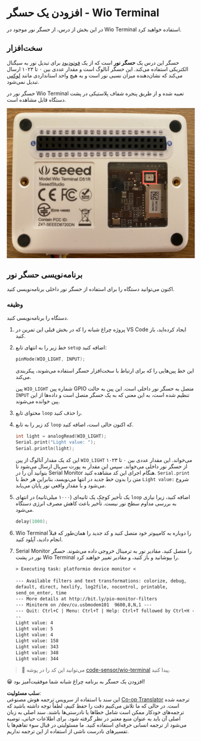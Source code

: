 <!--
CO_OP_TRANSLATOR_METADATA:
{
  "original_hash": "7f4ad0ef54f248b85b92187c94cf9dcb",
  "translation_date": "2025-08-25T22:09:35+00:00",
  "source_file": "1-getting-started/lessons/3-sensors-and-actuators/wio-terminal-sensor.md",
  "language_code": "fa"
}
-->
# افزودن یک حسگر - Wio Terminal

در این بخش از درس، از حسگر نور موجود در Wio Terminal استفاده خواهید کرد.

## سخت‌افزار

حسگر این درس یک **حسگر نور** است که از یک [فوتودیود](https://wikipedia.org/wiki/Photodiode) برای تبدیل نور به سیگنال الکتریکی استفاده می‌کند. این حسگر آنالوگ است و مقدار عددی بین ۰ تا ۱۰۲۳ ارسال می‌کند که نشان‌دهنده میزان نسبی نور است و به هیچ واحد استانداردی مانند [لوکس](https://wikipedia.org/wiki/Lux) تبدیل نمی‌شود.

حسگر نور در Wio Terminal تعبیه شده و از طریق پنجره شفاف پلاستیکی در پشت دستگاه قابل مشاهده است.

![حسگر نور در پشت Wio Terminal](../../../../../translated_images/wio-light-sensor.b1f529f3c95f51654f2e2c1d2d4b55fe547d189f588c974f5c2462c728133840.fa.png)

## برنامه‌نویسی حسگر نور

اکنون می‌توانید دستگاه را برای استفاده از حسگر نور داخلی برنامه‌نویسی کنید.

### وظیفه

دستگاه را برنامه‌نویسی کنید.

1. پروژه چراغ شبانه را که در بخش قبلی این تمرین در VS Code ایجاد کرده‌اید، باز کنید.

1. خط زیر را به انتهای تابع `setup` اضافه کنید:

    ```cpp
    pinMode(WIO_LIGHT, INPUT);
    ```

    این خط پین‌هایی را که برای ارتباط با سخت‌افزار حسگر استفاده می‌شوند، پیکربندی می‌کند.

    پین `WIO_LIGHT` شماره پین GPIO متصل به حسگر نور داخلی است. این پین به حالت `INPUT` تنظیم شده است، به این معنی که به یک حسگر متصل است و داده‌ها از این پین خوانده می‌شوند.

1. محتوای تابع `loop` را حذف کنید.

1. کد زیر را به تابع `loop` که اکنون خالی است، اضافه کنید.

    ```cpp
    int light = analogRead(WIO_LIGHT);
    Serial.print("Light value: ");
    Serial.println(light);
    ```

    این کد یک مقدار آنالوگ از پین `WIO_LIGHT` می‌خواند. این مقدار عددی بین ۰ تا ۱۰۲۳ از حسگر نور داخلی می‌خواند. سپس این مقدار به پورت سریال ارسال می‌شود تا بتوانید آن را در Serial Monitor هنگام اجرای این کد مشاهده کنید. `Serial.print` متن را بدون خط جدید در انتها می‌نویسد، بنابراین هر خط با `Light value:` شروع می‌شود و با مقدار واقعی نور پایان می‌یابد.

1. یک تأخیر کوچک یک ثانیه‌ای (۱۰۰۰ میلی‌ثانیه) در انتهای `loop` اضافه کنید، زیرا نیازی به بررسی مداوم سطح نور نیست. تأخیر باعث کاهش مصرف انرژی دستگاه می‌شود.

    ```cpp
    delay(1000);
    ```

1. Wio Terminal را دوباره به کامپیوتر خود متصل کنید و کد جدید را همان‌طور که قبلاً انجام دادید، آپلود کنید.

1. Serial Monitor را متصل کنید. مقادیر نور به ترمینال خروجی داده می‌شوند. حسگر نور در پشت Wio Terminal را بپوشانید و باز کنید، و مقادیر تغییر خواهند کرد.

    ```output
    > Executing task: platformio device monitor <

    --- Available filters and text transformations: colorize, debug, default, direct, hexlify, log2file, nocontrol, printable, send_on_enter, time
    --- More details at http://bit.ly/pio-monitor-filters
    --- Miniterm on /dev/cu.usbmodem101  9600,8,N,1 ---
    --- Quit: Ctrl+C | Menu: Ctrl+T | Help: Ctrl+T followed by Ctrl+H ---
    Light value: 4
    Light value: 5
    Light value: 4
    Light value: 158
    Light value: 343
    Light value: 348
    Light value: 344
    ```

> 💁 می‌توانید این کد را در پوشه [code-sensor/wio-terminal](../../../../../1-getting-started/lessons/3-sensors-and-actuators/code-sensor/wio-terminal) پیدا کنید.

😀 افزودن یک حسگر به برنامه چراغ شبانه شما موفقیت‌آمیز بود!

**سلب مسئولیت**:  
این سند با استفاده از سرویس ترجمه هوش مصنوعی [Co-op Translator](https://github.com/Azure/co-op-translator) ترجمه شده است. در حالی که ما تلاش می‌کنیم دقت را حفظ کنیم، لطفاً توجه داشته باشید که ترجمه‌های خودکار ممکن است شامل خطاها یا نادرستی‌ها باشند. سند اصلی به زبان اصلی آن باید به عنوان منبع معتبر در نظر گرفته شود. برای اطلاعات حیاتی، توصیه می‌شود از ترجمه انسانی حرفه‌ای استفاده کنید. ما مسئولیتی در قبال سوء تفاهم‌ها یا تفسیرهای نادرست ناشی از استفاده از این ترجمه نداریم.